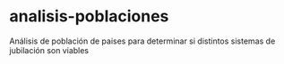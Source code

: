 # analisis-poblaciones
Análisis de población de paises para determinar si distintos sistemas de jubilación son viables
